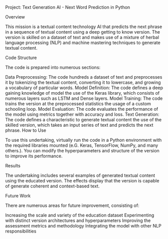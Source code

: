 Project: Text Generation AI - Next Word Prediction in Python

Overview

This mission is a textual content technology AI that predicts the next phrase in a sequence of textual content using a deep getting to know version. The version is skilled on a dataset of text and makes use of a mixture of herbal language processing (NLP) and machine mastering techniques to generate textual content.

Code Structure

The code is prepared into numerous sections:

Data Preprocessing: The code hundreds a dataset of text and preprocesses it by tokenizing the textual content, converting it to lowercase, and growing a vocabulary of particular words.
Model Definition: The code defines a deep gaining knowledge of model the use of the Keras library, which consists of numerous layers such as LSTM and Dense layers.
Model Training: The code trains the version at the preprocessed statistics the usage of a custom schooling loop.
Model Evaluation: The code evaluates the performance of the model using metrics together with accuracy and loss.
Text Generation: The code defines a characteristic to generate textual content the use of the skilled version, which takes an input series of text and predicts the next phrase.
How to Use

To use this undertaking, virtually run the code in a Python environment with the required libraries mounted (e.G. Keras, TensorFlow, NumPy, and many others.). You can modify the hyperparameters and structure of the version to improve its performance.

Results

The undertaking includes several examples of generated textual content using the educated version. The effects display that the version is capable of generate coherent and context-based text.

Future Work

There are numerous areas for future improvement, consisting of:

Increasing the scale and variety of the education dataset
Experimenting with distinct version architectures and hyperparameters
Improving the assessment metrics and methodology
Integrating the model with other NLP responsibilities
